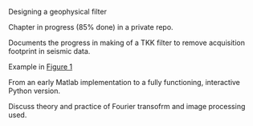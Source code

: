 Designing a geophysical filter
     
Chapter in progress (85% done) in a private repo.

Documents the progress in making of a TKK filter to remove acquisition footprint in seismic data.

Example in [Figure 1](https://github.com/softwareunderground/52things/blob/master/figures/niccoli_2_fig1_placeholder.png)

From an early Matlab implementation to a fully functioning, interactive Python version.

Discuss theory and practice of Fourier transofrm and image processing used.

